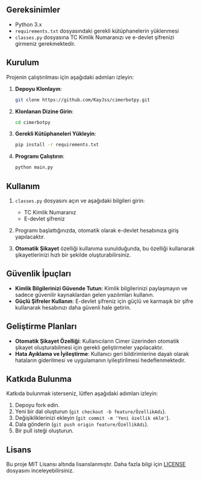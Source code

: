 ## Gereksinimler

- Python 3.x
- `requirements.txt` dosyasındaki gerekli kütüphanelerin yüklenmesi
- `classes.py` dosyasına TC Kimlik Numaranızı ve e-devlet şifrenizi girmeniz gerekmektedir.

## Kurulum

Projenin çalıştırılması için aşağıdaki adımları izleyin:

1. **Depoyu Klonlayın**:
   ```bash
   git clone https://github.com/KayJss/cimerbotpy.git
   ```
2. **Klonlanan Dizine Girin**:
   ```bash
   cd cimerbotpy
   ```
3. **Gerekli Kütüphaneleri Yükleyin**:
   ```bash
   pip install -r requirements.txt
   ```
4. **Programı Çalıştırın**:
   ```bash
   python main.py
   ```

## Kullanım

1. `classes.py` dosyasını açın ve aşağıdaki bilgileri girin:
   - TC Kimlik Numaranız
   - E-devlet şifreniz

2. Programı başlattığınızda, otomatik olarak e-devlet hesabınıza giriş yapılacaktır.

3. **Otomatik Şikayet** özelliği kullanıma sunulduğunda, bu özelliği kullanarak şikayetlerinizi hızlı bir şekilde oluşturabilirsiniz.

## Güvenlik İpuçları

- **Kimlik Bilgilerinizi Güvende Tutun**: Kimlik bilgilerinizi paylaşmayın ve sadece güvenilir kaynaklardan gelen yazılımları kullanın.
- **Güçlü Şifreler Kullanın**: E-devlet şifreniz için güçlü ve karmaşık bir şifre kullanarak hesabınızı daha güvenli hale getirin.

## Geliştirme Planları

- **Otomatik Şikayet Özelliği**: Kullanıcıların Cimer üzerinden otomatik şikayet oluşturabilmesi için gerekli geliştirmeler yapılacaktır.
- **Hata Ayıklama ve İyileştirme**: Kullanıcı geri bildirimlerine dayalı olarak hataların giderilmesi ve uygulamanın iyileştirilmesi hedeflenmektedir.

## Katkıda Bulunma

Katkıda bulunmak isterseniz, lütfen aşağıdaki adımları izleyin:

1. Depoyu fork edin.
2. Yeni bir dal oluşturun (`git checkout -b feature/ÖzellikAdı`).
3. Değişikliklerinizi ekleyin (`git commit -m 'Yeni özellik ekle'`).
4. Dala gönderin (`git push origin feature/ÖzellikAdı`).
5. Bir pull isteği oluşturun.

## Lisans

Bu proje MIT Lisansı altında lisanslanmıştır. Daha fazla bilgi için [LICENSE](LICENSE) dosyasını inceleyebilirsiniz.
